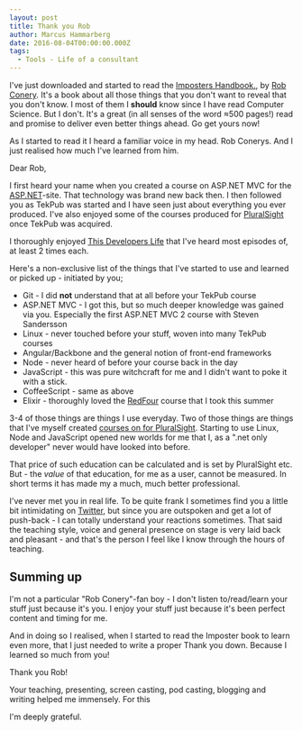 ```yaml
---
layout: post
title: Thank you Rob
author: Marcus Hammarberg
date: 2016-08-04T00:00:00.000Z
tags:
  - Tools - Life of a consultant
---
```


I've just downloaded and started to read the [Imposters Handbook.](https://bigmachine.io/imposter/), by [Rob Conery](http://rob.conery.io/). It's a book about all those things that you don't want to reveal that you don't know. I most of them I **should** know since I have read Computer Science. But I don't. It's a great (in all senses of the word ≈500 pages!) read  and promise to deliver even better things ahead. Go get yours now!

As I started to read it I heard a familiar voice in my head. Rob Conerys. And I just realised how much I've learned from him.

<!-- excerpt-end -->

Dear Rob,

I first heard your name when you created a course on ASP.NET MVC for the [ASP.NET](http://ASP.NET)-site. That technology was brand new back then. I then followed you as TekPub was started and I have seen just about everything you ever produced. I've also enjoyed some of the courses produced for [PluralSight](http://www.pluralsight.com) once TekPub was acquired.

I thoroughly enjoyed [This Developers Life](http://thisdeveloperslife.com/) that I've heard most episodes of, at least 2 times each.

Here's a non-exclusive list of the things that I've started to use and learned or picked up - initiated by you;

* Git - I did **not** understand that at all before your TekPub course
* ASP.NET MVC - I got this, but so much deeper knowledge was gained via you. Especially the first ASP.NET MVC 2 course with Steven Sandersson
* Linux - never touched before your stuff, woven into many TekPub courses
* Angular/Backbone and the general notion of front-end frameworks
* Node - never heard of before your course back in the day
* JavaScript - this was pure witchcraft for me and I didn't want to poke it with a stick.
* CoffeeScript - same as above
* Elixir - thoroughly loved the [RedFour](http://www.redfour.io/) course that I took this summer

3-4 of those things are things I use everyday. Two of those things are things that I've myself created [courses on for PluralSight](http://app.pluralsight.com/author/marcus-hammarberg). Starting to use Linux, Node and JavaScript opened new worlds for me that I, as a ".net only developer" never would have looked into before.

That price of such education can be calculated and is set by PluralSight etc. But - the *value* of that education, for me as a user, cannot be measured. In short terms it has made my a much, much better professional.

I've never met you in real life. To be quite frank I sometimes find you a little bit intimidating on [Twitter](https://twitter.com/robconery), but since you are outspoken and get a lot of push-back - I can totally understand your reactions sometimes. That said the teaching style, voice and general presence on stage is very laid back and pleasant - and that's the person I feel like I know through the hours of teaching.

## Summing up

I'm not a particular "Rob Conery"-fan boy - I don't listen to/read/learn your stuff just because it's you. I enjoy your stuff just because it's been perfect content and timing for me.

And in doing so I realised, when I started to read the Imposter book to learn even more, that I just needed to write a proper Thank you down. Because I learned so much from you!

Thank you Rob!

Your teaching, presenting, screen casting, pod casting, blogging and writing helped me immensely. For this

I'm deeply grateful.
